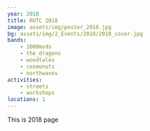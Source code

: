 ```yaml
---
year: 2018
title: RUTC 2018
image: assets/img/poster_2018.jpg
bg: assets/img/2_Events/2018/2018_cover.jpg
bands:
    - 1000mods
    - the_dragons
    - woodtales
    - cosmonuts
    - northwaves
activities:
    - streets
    - workshops
locations: 1
---
```


This is 2018 page